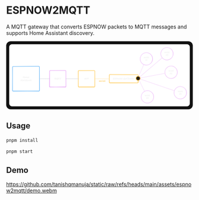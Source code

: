 # ESPNOW2MQTT

A MQTT gateway that converts ESPNOW packets to MQTT messages and supports Home Assistant discovery.

<div style="background:#111; padding:8px; display:inline-block; border-radius:12px;">
  <img src="docs/assets/overview.png" alt="Overview" style="border-radius:8px; display:block;" />
</div>


## Usage

```bash
pnpm install
```

```bash
pnpm start
```

## Demo

https://github.com/tanishqmanuja/static/raw/refs/heads/main/assets/espnow2mqtt/demo.webm